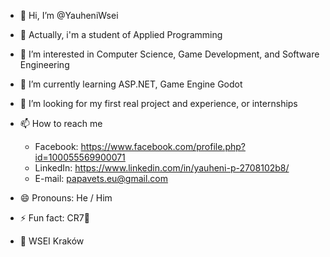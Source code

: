 - 👋 Hi, I’m @YauheniWsei
- 🧩 Actually, i'm a student of Applied Programming
- 👀 I’m interested in Computer Science, Game Development, and Software Engineering
- 🌱 I’m currently learning ASP.NET, Game Engine Godot
- 💞️ I’m looking for my first real project and experience, or internships
  
- 📫 How to reach me
  - Facebook:
      https://www.facebook.com/profile.php?id=100055569900071
  - LinkedIn:
      https://www.linkedin.com/in/yauheni-p-2708102b8/
  - E-mail:
      papavets.eu@gmail.com
    
- 😄 Pronouns: He / Him
- ⚡ Fun fact: CR7💞️
- 🌟 WSEI Kraków

<!---
YauheniWsei/YauheniWsei is a ✨ special ✨ repository because its `README.md` (this file) appears on your GitHub profile.
You can click the Preview link to take a look at your changes.
--->
